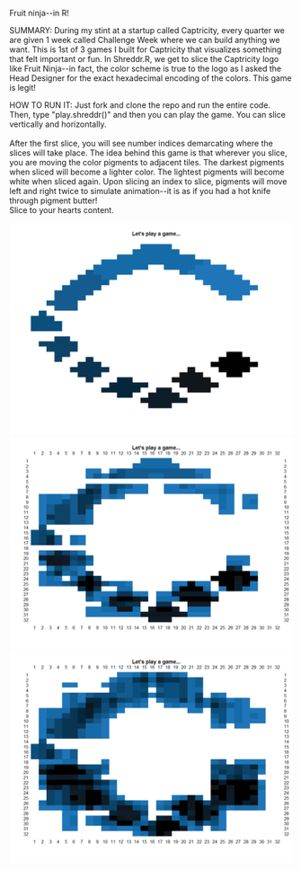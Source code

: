 Fruit ninja--in R!

SUMMARY: During my stint at a startup called Captricity, every quarter we are given 1 week called Challenge Week where we can build anything we want. This is 1st of 3 games I built for Captricity that visualizes something that felt important or fun. In Shreddr.R, we get to slice the Captricity logo like Fruit Ninja--in fact, the color scheme is true to the logo as I asked the Head Designer for the exact hexadecimal encoding of the colors. This game is legit!  

HOW TO RUN IT: Just fork and clone the repo and run the entire code. Then, type "play.shreddr()" and then you can play the game. You can slice vertically and horizontally.  
<br>
After the first slice, you will see number indices demarcating where the slices will take place. The idea behind this game is that wherever you slice, you are moving the color pigments to adjacent tiles. The darkest pigments when sliced will become a lighter color. The lightest pigments will become white when sliced again. Upon slicing an index to slice, pigments will move left and right twice to simulate animation--it is as if you had a hot knife through pigment butter!
<br>
Slice to your hearts content.

<img src="Start.png">
<img src="Middle.png">
<img src="End.png">

